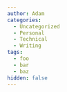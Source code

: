 ```yaml
---
author: Adam
categories:
  - Uncategorized
  - Personal
  - Technical
  - Writing
tags:
  - foo
  - bar
  - baz
hidden: false
---
```


